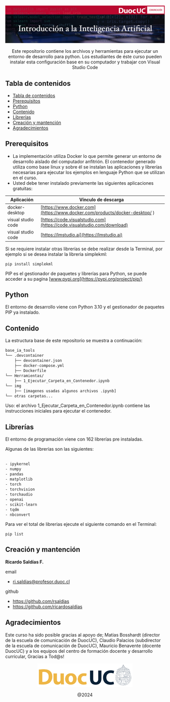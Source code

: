 <p align="center">
  <a href="https://duoc.cl">
    <img src="img/intro.png" alt="Logo" width=800>
  </a>

  <!-- <h3 align="center">Logo</h3> -->

  <p align="center">
    Este repositorio contiene los archivos y herramientas para ejecutar un entorno de desarrollo para python. Los estudiantes de éste curso pueden instalar esta configuración base en su computador y trabajar con Visual Studio Code
    <br>
    <!-- <a href="https://reponame/issues/new?template=bug.md">Report bug</a>
    ·
    <a href="https://reponame/issues/new?template=feature.md&labels=feature">Request feature</a> -->
  </p>
</p>


## Tabla de contenidos

- [Tabla de contenidos](#tabla-de-contenidos)
- [Prerequisitos](#Prerequisitos)
- [Python](#python)
- [Contenido](#contenido)
- [Librerías](#librerías)
- [Creación y mantención](#creación-y-mantención)
- [Agradecimientos](#agradecimientos)
<!-- - [Copyright and license](#copyright-and-license) -->


## Prerequisitos

- La implementación utiliza Docker lo que permite generar un entorno de desarrollo aislado del computador anfitrión. El contenedor generado utiliza como base linux y sobre él se instalan las aplicaciones y librerías necesarias para ejecutar los ejemplos en lenguaje Python que se utilizan en el curso.
- Usted debe tener instalado previamente las siguientes aplicaciones gratuitas:

| Aplicación          | Vínculo de descarga                                                        |
|---------------------|----------------------------------------------------------------------------|
| docker-desktop      | [https://www.docker.com](https://www.docker.com/products/docker-desktop/ ) |
| visual studio code  | [https://code.visualstudio.com](https://code.visualstudio.com/download)    |
| visual studio code  | [https://lmstudio.ai](https://lmstudio.ai)    |


Si se requiere instalar otras librerías se debe realizar desde la Terminal, por ejemplo si se desea instalar la libreria simplekml:

```text
pip install simplekml
```

PIP es el gestionador de paquetes y librerías para Python, se puede acceder a su pagina [www.pypi.org](https://pypi.org/project/pip/)

## Python

El entorno de desarrollo viene con Python 3.10 y el gestionador de paquetes PIP ya instalado.

## Contenido

La estructura base de este repositorio se muestra a continuación:

```text
base_ia_tools
└── .devcontainer
    ├── devcontainer.json
    ├── docker-compose.yml
    ├── Dockerfile
└── Herramientas/
    ├── 1_Ejecutar_Carpeta_en_Contenedor.ipynb
└── img 
    ├── [imagenes usadas algunos archivos .ipynb]
└── otras carpetas...
```
Uso: el archivo 1_Ejecutar_Carpeta_en_Contenedor.ipynb contiene las instrucciones iniciales para ejecutar el contenedor.


## Librerías

El entorno de programación viene con 162 librerías pre instaladas.

Algunas de las librerías son las siguientes:

```text

- ipykernel
- numpy
- pandas
- matplotlib
- torch 
- torchvision 
- torchaudio 
- openai
- scikit-learn
- tqdm
- nbconvert

```

Para ver el total de librerias ejecute el siguiente comando en el Terminal:

```text
pip list
```


## Creación y mantención

**Ricardo Saldías F.**

email
- ri.saldias@profesor.duoc.cl
  
github
- <https://github.com/rsaldias>
- <https://github.com/ricardosaldias>

## Agradecimientos

Este curso ha sido posible gracias al apoyo de; Matias Bosshardt (director de la escuela de comunicación de DuocUC), Claudio Palacios (subdirector de la escuela de comunicación de DuocUC), Mauricio Benavente (docente DuocUC) y a los equipos del centro de formación docente y desarrollo curricular, Gracias a Tod@s!



<p align="center">
  <a href="https://duoc.cl">
    <img src="img/logo_duoc.png" alt="Logo" width=300>
  </a>

  <!-- <h3 align="center">Logo</h3> -->

  <p align="center">
    @2024
    <br>
    <!-- <a href="https://reponame/issues/new?template=bug.md">Report bug</a>
    ·
    <a href="https://reponame/issues/new?template=feature.md&labels=feature">Request feature</a> -->
  </p>
</p>


